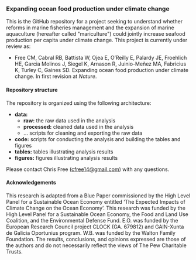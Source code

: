 ### Expanding ocean food production under climate change

This is the GitHub repository for a project seeking to understand whether reforms in marine fisheries management and the expansion of marine aquaculture (hereafter called "mariculture") could jointly increase seafood production per capita under climate change. This project is currently under review as: 

* Free CM, Cabral RB, Battista W, Ojea E, O’Reilly E, Palardy JE, Froehlich HE, Garcia Molinos J, Siegel K, Arnason R, Juinio-Meñez MA, Fabricius K, Turley C, Gaines SD. Expanding ocean food production under climate change. In first revision at *Nature*.


#### Repository structure

The repository is organized using the following architecture:

* **data:**
  + **raw:** the raw data used in the analysis
  + **processed:** cleaned data used in the analysis
  + ... scripts for cleaning and exporting the raw data
* **code:** scripts for conducting the analysis and building the tables and figures
* **tables:** tables illustrating analysis results
* **figures:** figures illustrating analysis results

Please contact Chris Free (cfree14@gmail.com) with any questions.


#### Acknowledgements

This research is adapted from a Blue Paper commissioned by the High Level Panel for a Sustainable Ocean Economy entitled ‘The Expected Impacts of Climate Change on the Ocean Economy’. This research was funded by the High Level Panel for a Sustainable Ocean Economy, the Food and Land Use Coalition, and the Environmental Defense Fund. E.O. was funded by the European Research Council project CLOCK (GA. 679812) and GAIN-Xunta de Galicia Oportunius program. W.B. was funded by the Walton Family Foundation. The results, conclusions, and opinions expressed are those of the authors and do not necessarily reflect the views of The Pew Charitable Trusts.
